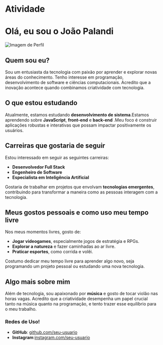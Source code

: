 # Atividade

# Olá, eu sou o João Palandi 

![Imagem de Perfil](https://avatars.githubusercontent.com/u/200940299?v=4)

## Quem sou eu?

Sou um entusiasta da tecnologia com paixão por aprender e explorar novas áreas do conhecimento. Tenho interesse em programação, desenvolvimento de software e ciências computacionais. Acredito que a inovação acontece quando combinamos criatividade com tecnologia.

## O que estou estudando

Atualmente, estamos estudando **desenvolvimento de sistema**.Estamos aprendendo sobre **JavaScript**, **front-end** e **back-end** .Meu foco é construir aplicações robustas e interativas que possam impactar positivamente os usuários.

## Carreiras que gostaria de seguir

Estou interessado em seguir as seguintes carreiras:
- **Desenvolvedor Full Stack**
- **Engenheiro de Software**
- **Especialista em Inteligência Artificial**

Gostaria de trabalhar em projetos que envolvam **tecnologias emergentes**, contribuindo para transformar a maneira como as pessoas interagem com a tecnologia.

## Meus gostos pessoais e como uso meu tempo livre

Nos meus momentos livres, gosto de:
- **Jogar videogames**, especialmente jogos de estratégia e RPGs.
- **Explorar a natureza** e fazer caminhadas ao ar livre.
- **Praticar esportes**, como corrida e volêi.

Costumo dedicar meu tempo livre para aprender algo novo, seja programando um projeto pessoal ou estudando uma nova tecnologia.

## Algo mais sobre mim

Além de tecnologia, sou apaixonado por **música** e gosto de tocar violão nas horas vagas. Acredito que a criatividade desempenha um papel crucial tanto na música quanto na programação, e tento trazer esse equilíbrio para o meu trabalho.


### Redes de Uso!

- **GitHub**: [github.com/seu-usuario](https://github.com/seu-usuario)
- **Instagram**:[instagram.com/seu-usuario](https://instagram.com/seu-usuario)
